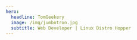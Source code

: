 ```yaml
---
hero:
  headline: TomGeekery
  image: /img/jumbotron.jpg
  subtitle: Web Developer | Linux Distro Hopper
---
```

